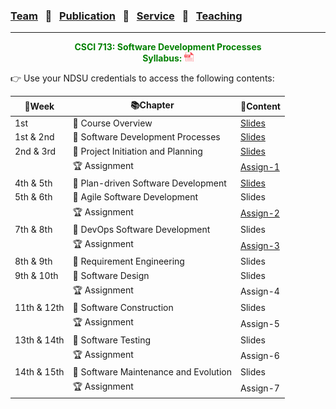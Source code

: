 ### [Team](stamlab.md) &nbsp;&nbsp;🌴&nbsp;&nbsp; [Publication](publications.md) &nbsp;&nbsp;🌴&nbsp;&nbsp; [Service](services.md) &nbsp;&nbsp;🌴&nbsp;&nbsp; [Teaching](teaching.md)
***
<style type="text/css">
.center{
  text-align:center; 
  display:block;
}
.centerImg {
  display: block;
  margin-left: 170px;  
}
</style>

<p class="center" style="color:green;">
<b>CSCI 713: Software Development Processes</b> <br>
<b>Syllabus: <a href="teaching/syllabus/713SDP.pdf" target="_blank"><img src="assets/img/pdficon.png" width="15" height="15"></a></b> 
</p>
👉 Use your NDSU credentials to access the following contents:

| 📅Week      | 📚Chapter                             | 📁Content                                                                                                                                 | 
|-------------|---------------------------------------|-------------------------------------------------------------------------------------------------------------------------------------------|
| 1st         | 🔖 Course Overview                    | <a href="https://docs.google.com/presentation/d/1UIrjQ6yi5ytBJATXIjBz4rrx4p9TMpu-cjUzvg-jzFU/edit?usp=sharing" target="_blank">Slides</a> |
| 1st & 2nd   | 🔖 Software Development Processes     | <a href="https://docs.google.com/presentation/d/1xmyOZ0OL-KlCqQTVQGVrmrPxFsoqG4HfLqyupNkMmoQ/edit?usp=sharing" target="_blank">Slides</a> |
| 2nd & 3rd   | 🔖 Project Initiation and Planning    | <a href="https://docs.google.com/presentation/d/1O3vJXh2sZequb0sPPb8fLDvoYdnBtJjVMkkbo7ZFVxU/edit?usp=sharing" target="_blank">Slides</a> |
|             | 🏆 Assignment                         | <a href="https://docs.google.com/document/d/13UyyI88Wv_f6qSsLirgPhHzEf0I-x4AbjXJQfnhpKfo/edit?usp=sharing" target="_blank">Assign-1</a>   |
| 4th & 5th   | 🔖 Plan-driven Software Development   | <a href="https://docs.google.com/presentation/d/1Zs-t5Nx76M8NLe6C9Y4WsS4TG0vKAPQFICgM91hMEJ8/edit?usp=sharing" target="_blank">Slides</a> |
| 5th & 6th   | 🔖 Agile Software Development         | Slides                                                                                                                                    |
|             | 🏆 Assignment                         | <a href="https://docs.google.com/document/d/1SS7TylUzCdWzeD-bJ3L2bJbYnhgTCXQXoC_Une4jaq4/edit?usp=sharing" target="_blank">Assign-2</a>   |
| 7th & 8th   | 🔖 DevOps Software Development        | Slides                                                                                                                                    |
|             | 🏆 Assignment                         | <a href="https://docs.google.com/document/d/10RDqB_cDXBDRXBktjIgtQ10PridGrLAvkyWMhSLs5lI/edit?usp=sharing" target="_blank">Assign-3</a>   |
| 8th & 9th   | 🔖 Requirement Engineering            | Slides                                                                                                                                    |
| 9th & 10th  | 🔖 Software Design                    | Slides                                                                                                                                    |
|             | 🏆 Assignment                         | Assign-4                                                                                                                                  |
| 11th & 12th | 🔖 Software Construction              | Slides                                                                                                                                    |
|             | 🏆 Assignment                         | Assign-5                                                                                                                                  |
| 13th & 14th | 🔖 Software Testing                   | Slides                                                                                                                                    |
|             | 🏆 Assignment                         | Assign-6                                                                                                                                  |
| 14th & 15th | 🔖 Software Maintenance and Evolution | Slides                                                                                                                                    |
|             | 🏆 Assignment                         | Assign-7                                                                                                                                  |


